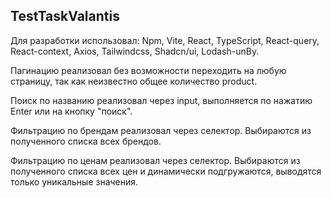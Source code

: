 ## TestTaskValantis

Для разработки использовал: Npm, Vite, React, TypeScript, React-query, React-context, Axios, Tailwindcss, Shadcn/ui, Lodash-unBy.

Пагинацию реализовал без возможности переходить на любую страницу, так как неизвестно общее количество product.

Поиск по названию реализовал через input, выполняется по нажатию Enter или на кнопку "поиск".

Фильтрацию по брендам реализовал через селектор. Выбираются из полученного списка всех брендов.

Фильтрацию по ценам реализовал через селектор. Выбираются из полученного списка всех цен и динамически подгружаются, выводятся только уникальные значения.






